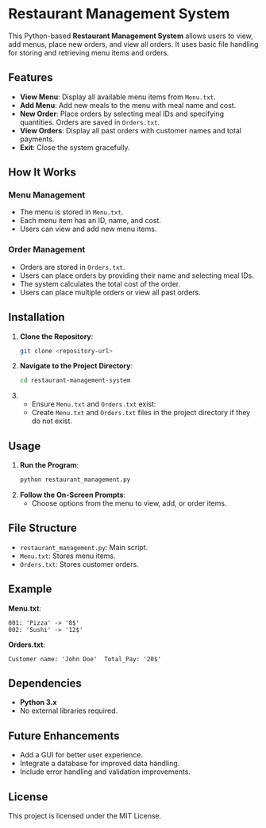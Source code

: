 # Restaurant Management System

This Python-based **Restaurant Management System** allows users to view, add menus, place new orders, and view all orders. It uses basic file handling for storing and retrieving menu items and orders.

## Features

- **View Menu**: Display all available menu items from `Menu.txt`.
- **Add Menu**: Add new meals to the menu with meal name and cost.
- **New Order**: Place orders by selecting meal IDs and specifying quantities. Orders are saved in `Orders.txt`.
- **View Orders**: Display all past orders with customer names and total payments.
- **Exit**: Close the system gracefully.

## How It Works

### Menu Management
- The menu is stored in `Menu.txt`.
- Each menu item has an ID, name, and cost.
- Users can view and add new menu items.

### Order Management
- Orders are stored in `Orders.txt`.
- Users can place orders by providing their name and selecting meal IDs.
- The system calculates the total cost of the order.
- Users can place multiple orders or view all past orders.

## Installation

1. **Clone the Repository**:
   ```bash
   git clone <repository-url>
   ```
2. **Navigate to the Project Directory**:
   ```bash
   cd restaurant-management-system
   ```
3. - Ensure `Menu.txt` and `Orders.txt` exist:
   - Create `Menu.txt` and `Orders.txt` files in the project directory if they do not exist.

## Usage

1. **Run the Program**:
   ```bash
   python restaurant_management.py
   ```
2. **Follow the On-Screen Prompts**:
   - Choose options from the menu to view, add, or order items.

## File Structure

- `restaurant_management.py`: Main script.
- `Menu.txt`: Stores menu items.
- `Orders.txt`: Stores customer orders.

## Example

**Menu.txt**:
```
001: 'Pizza' -> '8$'
002: 'Sushi' -> '12$'
```

**Orders.txt**:
```
Customer name: 'John Doe'  Total_Pay: '20$'
```

## Dependencies

- **Python 3.x**
- No external libraries required.

## Future Enhancements

- Add a GUI for better user experience.
- Integrate a database for improved data handling.
- Include error handling and validation improvements.

## License

This project is licensed under the MIT License.
